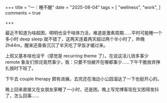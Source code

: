 +++
title = "一｜睡不醒"
date = "2025-08-04"
tags = [
    "wellness",
    "work",
]
comments = true

+++

最近不知道为啥超困，明明也没干啥体力活，难道是激素周期……平时可能睡一个多小时 deep sleep 就不错了，这两天连着两天超过两个半小时了，昨晚 2h44m，醒来还昏昏沉沉了半天吃了早饭才缓过来。

上班又基本啥也没干（感觉是 recurring theme 了）。在说这活儿钱多事少 remote 象友们惊诧竟然事少，我：只要不怕被开在哪都事少……下午干脆放弃挣扎按时下班了。

下午去 couple therapy 颇有进展。去完还在海边小公园溜达了一下也挺开心的。

晚上回来直接又在女朋友家睡了一小时，还是困。晚上写完博客现在又困得发抖了，怎么回事…… 
